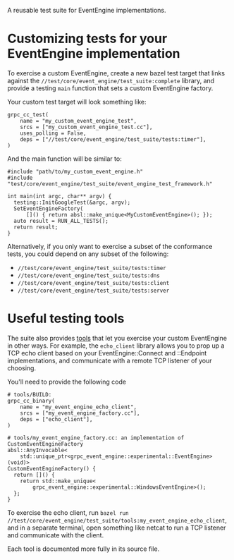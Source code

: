 A reusable test suite for EventEngine implementations.

# Customizing tests for your EventEngine implementation

To exercise a custom EventEngine, create a new bazel test target that links
against the `//test/core/event_engine/test_suite:complete` library, and provide
a testing `main` function that sets a custom EventEngine factory.

Your custom test target will look something like:

```
grpc_cc_test(
    name = "my_custom_event_engine_test",
    srcs = ["my_custom_event_engine_test.cc"],
    uses_polling = False,
    deps = ["//test/core/event_engine/test_suite/tests:timer"],
)
```

And the main function will be similar to:

```
#include "path/to/my_custom_event_engine.h"
#include "test/core/event_engine/test_suite/event_engine_test_framework.h"

int main(int argc, char** argv) {
  testing::InitGoogleTest(&argc, argv);
  SetEventEngineFactory(
      []() { return absl::make_unique<MyCustomEventEngine>(); });
  auto result = RUN_ALL_TESTS();
  return result;
}
```

Alternatively, if you only want to exercise a subset of the conformance tests,
you could depend on any subset of the following:

* `//test/core/event_engine/test_suite/tests:timer`
* `//test/core/event_engine/test_suite/tests:dns`
* `//test/core/event_engine/test_suite/tests:client`
* `//test/core/event_engine/test_suite/tests:server`

# Useful testing tools

The suite also provides [tools](tools/) that let you exercise your custom EventEngine in other ways. 
For example, the `echo_client` library allows you to prop up a TCP echo client based on your EventEngine::Connect and ::Endpoint implementations, and communicate with a remote TCP listener of your choosing.

You'll need to provide the following code

```
# tools/BUILD:
grpc_cc_binary(
    name = "my_event_engine_echo_client",
    srcs = ["my_event_engine_factory.cc"],
    deps = ["echo_client"],
)

# tools/my_event_engine_factory.cc: an implementation of CustomEventEngineFactory
absl::AnyInvocable<
    std::unique_ptr<grpc_event_engine::experimental::EventEngine>(void)>
CustomEventEngineFactory() {
  return []() {
    return std::make_unique<
        grpc_event_engine::experimental::WindowsEventEngine>();
  };
}
```

To exercise the echo client, run `bazel run //test/core/event_engine/test_suite/tools:my_event_engine_echo_client`, and in a separate terminal, open something like netcat to run a TCP listener and communicate with the client.

Each tool is documented more fully in its source file.
